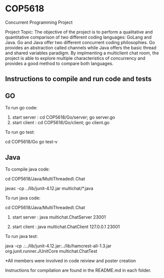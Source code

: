 # COP5618
Concurrent Programming Project

Project Topic: 
The objective of the project is to perform a qualitative and quantitative comparison of two different coding languages: GoLang and Java. 
Go and Java offer two different concurrent coding philosophies. Go provides an abstraction called channels while Java offers the basic thread and shared variables paradigm. 
By implmenting a multiclient chat room, the project is able to explore multiple characteristics of concurrency and provides a good method to compare both languages. 

Instructions to compile and run code and tests
-----------------------------------------------

GO
----

To run go code: 

1.  start server : cd COP5618/Go/server;
                   go server.go
2.  start client : cd COP5618/Go/client;
                   go client.go

To run go test:

cd COP5618/Go
go test-v

Java
------

To compile java code:

cd COP5618/Java/MultiThreaded\ Chat

javac -cp ../lib/junit-4.12.jar  multichat/*.java

To run java code:

cd COP5618/Java/MultiThreaded\ Chat

1. start server : java multichat.ChatServer 23001

2. start client : java multichat.ChatClient 127.0.0.1 23001

To run java test:

java -cp .:../lib/junit-4.12.jar:../lib/hamcrest-all-1.3.jar org.junit.runner.JUnitCore multichat.ChatTest



*All members were involved in code reiview and poster creation 
 
Instructions for compilation are found in the README.md in each folder. 
